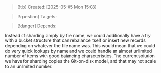 
>[!tip] Created: [2025-05-05 Mon 15:08]

>[!question] Targets: 

>[!danger] Depends: 

Instead of sharding simply by file name, we could additionally have a try with a bucket structure that can rebalance itself or insert new records depending on whatever the file name was. This would mean that we could do very quick lookups by name and we could handle an almost unlimited number of items with good balancing characteristics. The current solution we have for sharding copies the Git-on-disk model, and that may not scale to an unlimited number. 